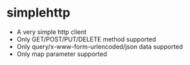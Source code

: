 # simplehttp
- A very simple http client
- Only GET/POST/PUT/DELETE method supported
- Only query/x-www-form-urlencoded/json data supported
- Only map parameter supported